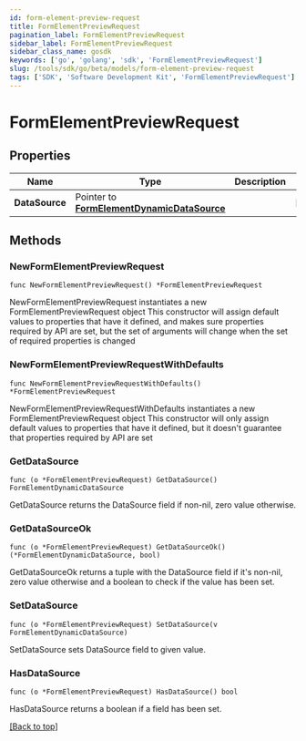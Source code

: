 ```yaml
---
id: form-element-preview-request
title: FormElementPreviewRequest
pagination_label: FormElementPreviewRequest
sidebar_label: FormElementPreviewRequest
sidebar_class_name: gosdk
keywords: ['go', 'golang', 'sdk', 'FormElementPreviewRequest'] 
slug: /tools/sdk/go/beta/models/form-element-preview-request
tags: ['SDK', 'Software Development Kit', 'FormElementPreviewRequest']
---
```


# FormElementPreviewRequest

## Properties

Name | Type | Description | Notes
------------ | ------------- | ------------- | -------------
**DataSource** |  Pointer to [**FormElementDynamicDataSource**](form-element-dynamic-data-source) |  | [optional] 

## Methods

### NewFormElementPreviewRequest

`func NewFormElementPreviewRequest() *FormElementPreviewRequest`

NewFormElementPreviewRequest instantiates a new FormElementPreviewRequest object
This constructor will assign default values to properties that have it defined,
and makes sure properties required by API are set, but the set of arguments
will change when the set of required properties is changed

### NewFormElementPreviewRequestWithDefaults

`func NewFormElementPreviewRequestWithDefaults() *FormElementPreviewRequest`

NewFormElementPreviewRequestWithDefaults instantiates a new FormElementPreviewRequest object
This constructor will only assign default values to properties that have it defined,
but it doesn't guarantee that properties required by API are set

### GetDataSource

`func (o *FormElementPreviewRequest) GetDataSource() FormElementDynamicDataSource`

GetDataSource returns the DataSource field if non-nil, zero value otherwise.

### GetDataSourceOk

`func (o *FormElementPreviewRequest) GetDataSourceOk() (*FormElementDynamicDataSource, bool)`

GetDataSourceOk returns a tuple with the DataSource field if it's non-nil, zero value otherwise
and a boolean to check if the value has been set.

### SetDataSource

`func (o *FormElementPreviewRequest) SetDataSource(v FormElementDynamicDataSource)`

SetDataSource sets DataSource field to given value.

### HasDataSource

`func (o *FormElementPreviewRequest) HasDataSource() bool`

HasDataSource returns a boolean if a field has been set.


[[Back to top]](#) 


